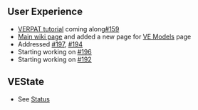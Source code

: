 ## User Experience
  - [VERPAT tutorial](VERPAT-Tutorial-Overview
) coming along[#159](https://github.com/gregorbj/VisionEval/issues/159)
  - [Main wiki page](https://github.com/gregorbj/VisionEval/wiki) and added a new page for [VE Models](VisionEval-Models) page
  - Addressed [#197](https://github.com/gregorbj/VisionEval/issues/197), [#194](https://github.com/gregorbj/VisionEval/issues/194)
  - Starting working on [#196](https://github.com/gregorbj/VisionEval/issues/196)
  - Starting working on [#192](https://github.com/gregorbj/VisionEval/issues/192)

## VEState
  - See [Status](VE-State-Status)